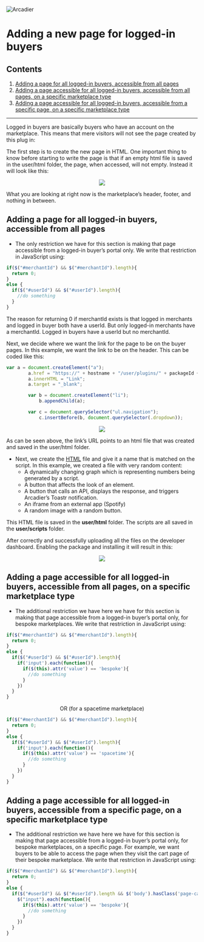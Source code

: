 ![Arcadier](https://theme.zdassets.com/theme_assets/2008942/9566e69f67b1ee67fdfbcd79b1e580bdbbc98874.svg "Arcadier")
# Adding a new page for logged-in buyers #
## Contents ##
1. [Adding a page for all logged-in buyers, accessible from all pages](https://github.com/Arcadier/Tutorials/tree/master/Adding%20a%20new%20page%20for%20logged%20in%20buyers#adding-a-page-for-all-logged-in-buyers-accessible-from-all-pages)
2. [Adding a page accessible for all logged-in buyers, accessible from all pages, on a specific marketplace type](https://github.com/Arcadier/Tutorials/tree/master/Adding%20a%20new%20page%20for%20logged%20in%20buyers#adding-a-page-accessible-for-all-logged-in-buyers-accessible-from-all-pages-on-a-specific-marketplace-type)
3. [Adding a page accessible for all logged-in buyers, accessible from a specific page, on a specific marketplace type](https://github.com/Arcadier/Tutorials/tree/master/Adding%20a%20new%20page%20for%20logged%20in%20buyers#adding-a-page-accessible-for-all-logged-in-buyers-accessible-from-a-specific-page-on-a-specific-marketplace-type)
---
Logged in buyers are basically buyers who have an account on the marketplace. This means that mere visitors will not see the page created by this plug in: 

The first step is to create the new page in HTML. One important thing to know before starting to write the page is that if an empty html file is saved in the user/html folder, the page, when accessed, will not empty. 
Instead it will look like this: 

<p align="center">
  <img src="https://drive.google.com/uc?id=1T3Pj-mdCo90ug7An5pRpRpB3pG6AUz0m"/>
</p>

What you are looking at right now is the marketplace’s header, footer, and nothing in between.

## Adding a page for all logged-in buyers, accessible from all pages ##
* The only restriction we have for this section is making that page accessible from a logged-in
buyer’s portal only. We write that restriction in JavaScript using:

```javascript
if($("#merchantId") && $("#merchantId").length){
  return 0;
} 
else {
  if($("#userId") && $("#userId").length){
    //do something
  }
}
```
The reason for returning 0 if merchantId exists is that logged in merchants and logged in buyer both
have a userId. But only logged-in merchants have a merchantId. Logged in buyers have a userId but
no merchantId.

Next, we decide where we want the link for the page to be on the buyer pages. In this example, we
want the link to be on the header. This can be coded like this:

```javascript
var a = document.createElement("a"); 
        a.href = "https://" + hostname + "/user/plugins/" + packageId + "/link.html";
        a.innerHTML = "Link"; 
        a.target = "_blank";

        var b = document.createElement("li");
            b.appendChild(a);

        var c = document.querySelector("ul.navigation");
            c.insertBefore(b, document.querySelector(.dropdown));
```
<p align="center">
  <img src="https://drive.google.com/uc?id=1pwtdMfJkJXC3HKpe_zhwxvOgjgASd2jo"/>
</p>

As can be seen above, the link’s URL points to an html file that was created and saved in the
user/html folder.
* Next, we create the [HTML](https://github.com/Arcadier/Tutorials/blob/master/Adding%20a%20new%20page%20for%20logged%20in%20buyers/user/html/link.html) file and give it a name that is matched on the script. In this
example, we created a file with very random content:
  * A dynamically changing graph which is representing numbers being generated by a
script.
  * A button that affects the look of an element.
  * A button that calls an API, displays the response, and triggers Arcadier’s Toastr
notification.
  * An iframe from an external app (Spotify)
  * A random image with a random button.

This HTML file is saved in the **user/html** folder.
The scripts are all saved in the **user/scripts** folder.

After correctly and successfully uploading all the files on the developer dashboard. Enabling the
package and installing it will result in this:
<p align="center"><img src="https://drive.google.com/uc?id=1BM9tYQCVMil-Leq2vR6BMMfQqSYW9pCU" /></p>

## Adding a page accessible for all logged-in buyers, accessible from all pages, on a specific marketplace type ##

* The additional restriction we have here we have for this section is making that page
accessible from a logged-in buyer’s portal only, for bespoke marketplaces. We write that
restriction in JavaScript using:
```javascript
if($("#merchantId") && $("#merchantId").length){
  return 0;
} 
else {
  if($("#userId") && $("#userId").length){
    if('input').each(function(){
      if($(this).attr('value') == 'bespoke'){
        //do something
      }
    })
  }
}
```
<p align="center">OR (for a spacetime marketplace)</p>

```javascript
if($("#merchantId") && $("#merchantId").length){
  return 0;
} 
else {
  if($("#userId") && $("#userId").length){
    if('input').each(function(){
      if($(this).attr('value') == 'spacetime'){
        //do something
      }
    })
  }
}
```

## Adding a page accessible for all logged-in buyers, accessible from a specific page, on a specific marketplace type ##

* The additional restriction we have here we have for this section is making that page
accessible from a logged-in buyer’s portal only, for bespoke marketplaces, on a specific
page. For example, we want buyers to be able to access the page when they visit the cart
page of their bespoke marketplace. We write that restriction in JavaScript using:
```javascript
if($("#merchantId") && $("#merchantId").length){
  return 0;
} 
else {
  if($("#userId") && $("#userId").length && $('body').hasClass('page-cart')){
    $("input").each(function(){
      if($(this).attr('value') == 'bespoke'){
        //do something
      }
    })
  }
}
```
